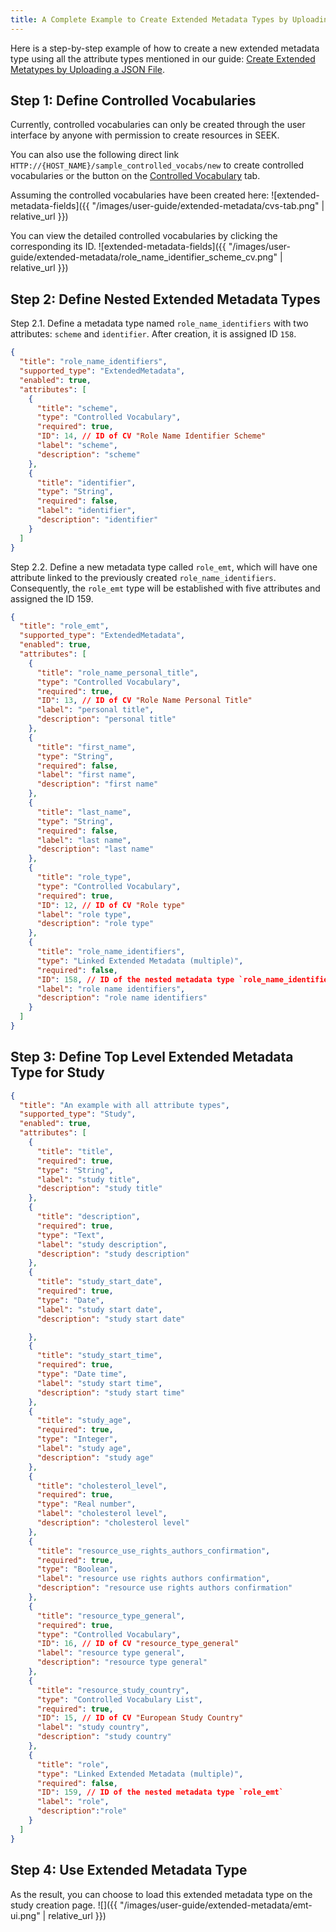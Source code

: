 ```yaml
---
title: A Complete Example to Create Extended Metadata Types by Uploading a JSON File
---
```


Here is a step-by-step example of how to create a new extended metadata type using all the attribute types mentioned in our guide: [Create Extended Metatypes by Uploading a JSON File](create-extended-metadata-type-with-json-file).

## Step 1: Define Controlled Vocabularies

Currently, controlled vocabularies can only be created through the user interface by anyone with permission to create resources in SEEK.

You can also use the following direct link  ```HTTP://{HOST_NAME}/sample_controlled_vocabs/new``` to create controlled vocabularies or the button on the [Controlled Vocabulary](manage-extended-metadata-type/#3-controlled-vocabularies-tab) tab.

Assuming the controlled vocabularies have been created here:
![extended-metadata-fields]({{ "/images/user-guide/extended-metadata/cvs-tab.png" | relative_url }})

You can view the detailed controlled vocabularies by clicking the corresponding its ID.
![extended-metadata-fields]({{ "/images/user-guide/extended-metadata/role_name_identifier_scheme_cv.png" | relative_url }})

## Step 2: Define Nested Extended Metadata Types

Step 2.1. Define a metadata type named `role_name_identifiers` with two attributes: `scheme` and `identifier`. After creation, it is assigned ID `158`.

```json
{
  "title": "role_name_identifiers",
  "supported_type": "ExtendedMetadata",
  "enabled": true,
  "attributes": [
    {
      "title": "scheme",
      "type": "Controlled Vocabulary",
      "required": true,
      "ID": 14, // ID of CV "Role Name Identifier Scheme"
      "label": "scheme",
      "description": "scheme"
    },
    {
      "title": "identifier",
      "type": "String",
      "required": false,
      "label": "identifier",
      "description": "identifier"
    }
  ]
}
```

Step 2.2. Define a new metadata type called `role_emt`, which will have one attribute linked to the previously created `role_name_identifiers`. Consequently, the `role_emt` type will be established with five attributes and assigned the ID 159.

```json
{
  "title": "role_emt",
  "supported_type": "ExtendedMetadata",
  "enabled": true,
  "attributes": [
    {
      "title": "role_name_personal_title",
      "type": "Controlled Vocabulary",
      "required": true,
      "ID": 13, // ID of CV "Role Name Personal Title"
      "label": "personal title",
      "description": "personal title"
    },
    {
      "title": "first_name",
      "type": "String",
      "required": false,
      "label": "first name",
      "description": "first name"
    },
    {
      "title": "last_name",
      "type": "String",
      "required": false,
      "label": "last name",
      "description": "last name"
    },
    {
      "title": "role_type",
      "type": "Controlled Vocabulary",
      "required": true,
      "ID": 12, // ID of CV "Role type"
      "label": "role type",
      "description": "role type"
    },
    {
      "title": "role_name_identifiers",
      "type": "Linked Extended Metadata (multiple)",
      "required": false,
      "ID": 158, // ID of the nested metadata type `role_name_identifiers`
      "label": "role name identifiers",
      "description": "role name identifiers"
    }
  ]
}
```



## Step 3: Define Top Level Extended Metadata Type for Study

```json
{
  "title": "An example with all attribute types",
  "supported_type": "Study",
  "enabled": true,
  "attributes": [
    {
      "title": "title",
      "required": true,
      "type": "String",
      "label": "study title",
      "description": "study title"
    },
    {
      "title": "description",
      "required": true,
      "type": "Text",
      "label": "study description",
      "description": "study description"
    },
    {
      "title": "study_start_date",
      "required": true,
      "type": "Date",
      "label": "study start date",
      "description": "study start date"

    },
    {
      "title": "study_start_time",
      "required": true,
      "type": "Date time",
      "label": "study start time",
      "description": "study start time"
    },
    {
      "title": "study_age",
      "required": true,
      "type": "Integer",
      "label": "study age",
      "description": "study age"
    },
    {
      "title": "cholesterol_level",
      "required": true,
      "type": "Real number",
      "label": "cholesterol level",
      "description": "cholesterol level"
    },
    {
      "title": "resource_use_rights_authors_confirmation",
      "required": true,
      "type": "Boolean",
      "label": "resource use rights authors confirmation",
      "description": "resource use rights authors confirmation"
    },
    {
      "title": "resource_type_general",
      "required": true,
      "type": "Controlled Vocabulary",
      "ID": 16, // ID of CV "resource_type_general"
      "label": "resource type general",
      "description": "resource type general"
    },
    {
      "title": "resource_study_country",
      "type": "Controlled Vocabulary List",
      "required": true,
      "ID": 15, // ID of CV "European Study Country"
      "label": "study country",
      "description": "study country"
    },
    {
      "title": "role",
      "type": "Linked Extended Metadata (multiple)",
      "required": false,
      "ID": 159, // ID of the nested metadata type `role_emt`
      "label": "role",
      "description":"role"
    }
  ]
}
```

## Step 4: Use Extended Metadata Type

As the result, you can choose to load this extended metadata type on the study creation page.
![]({{ "/images/user-guide/extended-metadata/emt-ui.png" | relative_url }})


